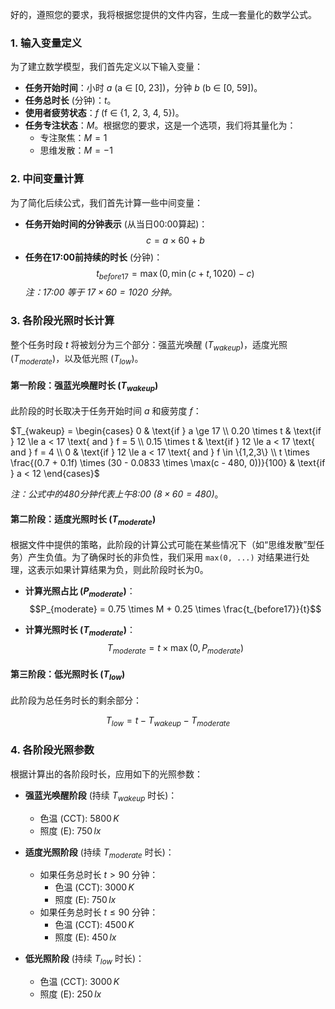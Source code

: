 好的，遵照您的要求，我将根据您提供的文件内容，生成一套量化的数学公式。

### **1. 输入变量定义**

为了建立数学模型，我们首先定义以下输入变量：

* **任务开始时间**：小时 $a$ (a ∈ [0, 23])，分钟 $b$ (b ∈ [0, 59])。
* **任务总时长** (分钟)：$t$。
* **使用者疲劳状态**：$f$ (f ∈ {1, 2, 3, 4, 5})。
* **任务专注状态**：$M$。根据您的要求，这是一个选项，我们将其量化为：
    * 专注聚焦：$M = 1$
    * 思维发散：$M = -1$

### **2. 中间变量计算**

为了简化后续公式，我们首先计算一些中间变量：

* **任务开始时间的分钟表示** (从当日00:00算起)：
    $$c = a \times 60 + b$$
* **任务在17:00前持续的时长** (分钟)：
    $$t_{before17} = \max(0, \min(c + t, 1020) - c)$$
    *注：17:00 等于 $17 \times 60 = 1020$ 分钟。*

### **3. 各阶段光照时长计算**

整个任务时段 $t$ 将被划分为三个部分：强蓝光唤醒 ($T_{wakeup}$)，适度光照 ($T_{moderate}$)，以及低光照 ($T_{low}$)。

#### **第一阶段：强蓝光唤醒时长 ($T_{wakeup}$)**

此阶段的时长取决于任务开始时间 $a$ 和疲劳度 $f$：

$T_{wakeup} = \begin{cases} 0 & \text{if } a \ge 17 \\ 0.20 \times t & \text{if } 12 \le a < 17 \text{ and } f = 5 \\ 0.15 \times t & \text{if } 12 \le a < 17 \text{ and } f = 4 \\ 0 & \text{if } 12 \le a < 17 \text{ and } f \in \{1,2,3\} \\ t \times \frac{(0.7 + 0.1f) \times (30 - 0.0833 \times \max(c - 480, 0))}{100} & \text{if } a < 12 \end{cases}$

*注：公式中的480分钟代表上午8:00 ($8 \times 60 = 480$)*。

#### **第二阶段：适度光照时长 ($T_{moderate}$)**

根据文件中提供的策略，此阶段的计算公式可能在某些情况下（如“思维发散”型任务）产生负值。为了确保时长的非负性，我们采用 `max(0, ...)` 对结果进行处理，这表示如果计算结果为负，则此阶段时长为0。

* **计算光照占比 ($P_{moderate}$)**：
    $$P_{moderate} = 0.75 \times M + 0.25 \times \frac{t_{before17}}{t}$$

* **计算光照时长 ($T_{moderate}$)**：
    $$T_{moderate} = t \times \max(0, P_{moderate})$$

#### **第三阶段：低光照时长 ($T_{low}$)**

此阶段为总任务时长的剩余部分：

$$T_{low} = t - T_{wakeup} - T_{moderate}$$

### **4. 各阶段光照参数**

根据计算出的各阶段时长，应用如下的光照参数：

* **强蓝光唤醒阶段** (持续 $T_{wakeup}$ 时长)：
    * 色温 (CCT): $5800 \, K$
    * 照度 (E): $750 \, lx$

* **适度光照阶段** (持续 $T_{moderate}$ 时长)：
    * 如果任务总时长 $t > 90$ 分钟：
        * 色温 (CCT): $3000 \, K$
        * 照度 (E): $750 \, lx$
    * 如果任务总时长 $t \le 90$ 分钟：
        * 色温 (CCT): $4500 \, K$
        * 照度 (E): $450 \, lx$

* **低光照阶段** (持续 $T_{low}$ 时长)：
    * 色温 (CCT): $3000 \, K$
    * 照度 (E): $250 \, lx$